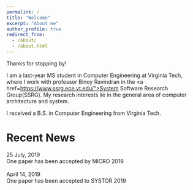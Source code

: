 ```yaml
---
permalink: /
title: "Welcome"
excerpt: "About me"
author_profile: true
redirect_from: 
  - /about/
  - /about.html
---
```


Thanks for stopping by!

I am a last-year MS student in Computer Engineering at Virginia Tech, where I work with professor Binoy Ravindran in the <a href=https://www.ssrg.ece.vt.edu/">System Software Research Group(SSRG)</a>.
My research interests lie in the general area of computer architecture and system.

I received a B.S. in Computer Engineering from Virginia Tech.

Recent News
======
25 July, 2019<br/>
One paper has been accepted by MICRO 2019<br/>
<br/>
April 14, 2019<br/>
One paper has been accepted to SYSTOR 2019<br/>

